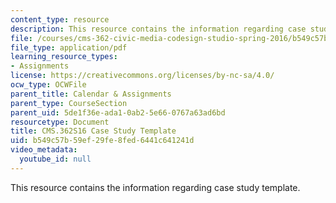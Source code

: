 ```yaml
---
content_type: resource
description: This resource contains the information regarding case study template.
file: /courses/cms-362-civic-media-codesign-studio-spring-2016/b549c57b59ef29fe8fed6441c641241d_MITCMS_362S16_CaseStudy.pdf
file_type: application/pdf
learning_resource_types:
- Assignments
license: https://creativecommons.org/licenses/by-nc-sa/4.0/
ocw_type: OCWFile
parent_title: Calendar & Assignments
parent_type: CourseSection
parent_uid: 5de1f36e-ada1-0ab2-5e66-0767a63ad6bd
resourcetype: Document
title: CMS.362S16 Case Study Template
uid: b549c57b-59ef-29fe-8fed-6441c641241d
video_metadata:
  youtube_id: null
---
```

This resource contains the information regarding case study template.